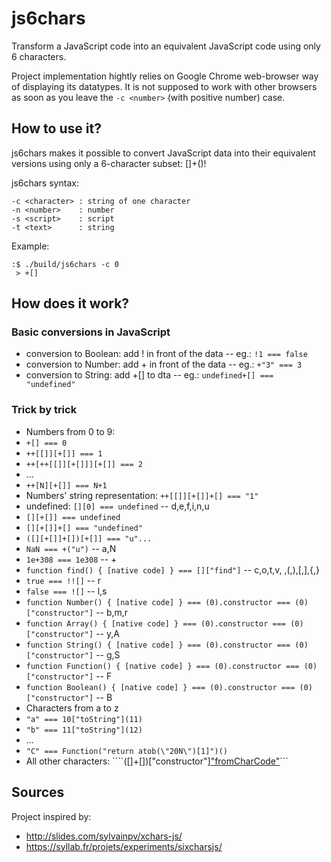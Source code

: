 # js6chars
Transform a JavaScript code into an equivalent JavaScript code using only 6 characters.

Project implementation hightly relies on Google Chrome web-browser way of displaying its datatypes.
It is not supposed to work with other browsers as soon as you leave the ```-c <number>``` (with positive number) case.

## How to use it?

js6chars makes it possible to convert JavaScript data into
their equivalent versions using only a 6-character subset: []+()!

js6chars syntax:
```
-c <character> : string of one character
-n <number>    : number
-s <script>    : script
-t <text>      : string
```

Example:
```
:$ ./build/js6chars -c 0
 > +[]
```

## How does it work?

### Basic conversions in JavaScript

- conversion to Boolean: add ! in front of the data -- eg.: ```!1 === false```
- conversion to Number: add + in front of the data -- eg.: ```+"3" === 3```
- conversion to String: add +[] to dta -- eg.: ```undefined+[] === "undefined"```

### Trick by trick

- Numbers from 0 to 9:
 - ```+[] === 0```
 - ```++[[]][+[]] === 1```
 - ```++[++[[]][+[]]][+[]] === 2```
 - ...
 - ```++[N][+[]] === N+1```
- Numbers' string representation: ```++[[]][+[]]+[] === "1"```
- undefined: ```[][0] === undefined``` -- d,e,f,i,n,u
 - ```[][+[]] === undefined```
 - ```[][+[]]+[] === "undefined"```
 - ```([][+[]]+[])[+[]] === "u"...```
- ```NaN === +("u")``` -- a,N
- ```1e+308 === 1e308``` -- +
- ```function find() { [native code] } === []["find"]``` -- c,o,t,v, ,(,),[,],{,}
- ```true === !![]``` -- r
- ```false === ![]``` -- l,s
- ```function Number() { [native code] } === (0).constructor === (0)["constructor"]``` -- b,m,r
- ```function Array() { [native code] } === (0).constructor === (0)["constructor"]``` -- y,A
- ```function String() { [native code] } === (0).constructor === (0)["constructor"]``` -- g,S
- ```function Function() { [native code] } === (0).constructor === (0)["constructor"]``` -- F
- ```function Boolean() { [native code] } === (0).constructor === (0)["constructor"]``` -- B
- Characters from a to z
 - ```"a" === 10["toString"](11)```
 - ```"b" === 11["toString"](12)```
 - ...
- ```"C" === Function("return atob(\"20N\")[1]")()```
- All other characters: ````([]+[])["constructor"]["fromCharCode"](\d+)```


## Sources

Project inspired by:
- http://slides.com/sylvainpv/xchars-js/
- https://syllab.fr/projets/experiments/sixcharsjs/
